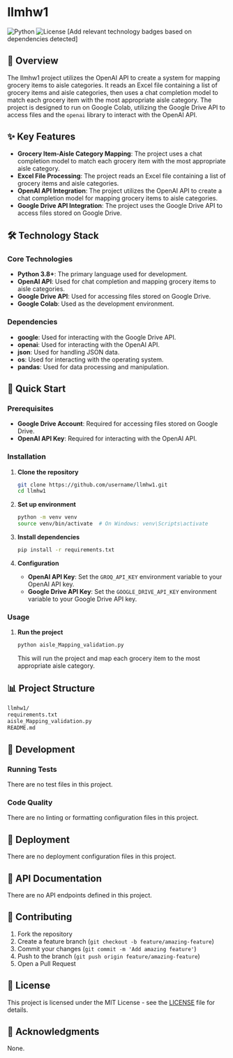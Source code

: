 # llmhw1

![Python](https://img.shields.io/badge/python-3.8+-blue.svg) ![License](https://img.shields.io/badge/license-MIT-blue.svg)
[Add relevant technology badges based on dependencies detected]

## 🚀 Overview

The llmhw1 project utilizes the OpenAI API to create a system for mapping grocery items to aisle categories. It reads an Excel file containing a list of grocery items and aisle categories, then uses a chat completion model to match each grocery item with the most appropriate aisle category. The project is designed to run on Google Colab, utilizing the Google Drive API to access files and the `openai` library to interact with the OpenAI API.

## ✨ Key Features

- **Grocery Item-Aisle Category Mapping**: The project uses a chat completion model to match each grocery item with the most appropriate aisle category.
- **Excel File Processing**: The project reads an Excel file containing a list of grocery items and aisle categories.
- **OpenAI API Integration**: The project utilizes the OpenAI API to create a chat completion model for mapping grocery items to aisle categories.
- **Google Drive API Integration**: The project uses the Google Drive API to access files stored on Google Drive.

## 🛠️ Technology Stack

### Core Technologies
- **Python 3.8+**: The primary language used for development.
- **OpenAI API**: Used for chat completion and mapping grocery items to aisle categories.
- **Google Drive API**: Used for accessing files stored on Google Drive.
- **Google Colab**: Used as the development environment.

### Dependencies
- **google**: Used for interacting with the Google Drive API.
- **openai**: Used for interacting with the OpenAI API.
- **json**: Used for handling JSON data.
- **os**: Used for interacting with the operating system.
- **pandas**: Used for data processing and manipulation.

## 🚀 Quick Start

### Prerequisites
- **Google Drive Account**: Required for accessing files stored on Google Drive.
- **OpenAI API Key**: Required for interacting with the OpenAI API.

### Installation

1. **Clone the repository**
   ```bash
   git clone https://github.com/username/llmhw1.git
   cd llmhw1
   ```

2. **Set up environment**
   ```bash
   python -m venv venv
   source venv/bin/activate  # On Windows: venv\Scripts\activate
   ```

3. **Install dependencies**
   ```bash
   pip install -r requirements.txt
   ```

4. **Configuration**
   - **OpenAI API Key**: Set the `GROQ_API_KEY` environment variable to your OpenAI API key.
   - **Google Drive API Key**: Set the `GOOGLE_DRIVE_API_KEY` environment variable to your Google Drive API key.

### Usage

1. **Run the project**
   ```bash
   python aisle_Mapping_validation.py
   ```
   This will run the project and map each grocery item to the most appropriate aisle category.

## 📊 Project Structure

```markdown
llmhw1/
requirements.txt
aisle_Mapping_validation.py
README.md
```

## 🔧 Development

### Running Tests
There are no test files in this project.

### Code Quality
There are no linting or formatting configuration files in this project.

## 🚀 Deployment

There are no deployment configuration files in this project.

## 📖 API Documentation
There are no API endpoints defined in this project.

## 🤝 Contributing

1. Fork the repository
2. Create a feature branch (`git checkout -b feature/amazing-feature`)
3. Commit your changes (`git commit -m 'Add amazing feature'`)
4. Push to the branch (`git push origin feature/amazing-feature`)
5. Open a Pull Request

## 📄 License

This project is licensed under the MIT License - see the [LICENSE](LICENSE) file for details.

## 🙏 Acknowledgments

None.